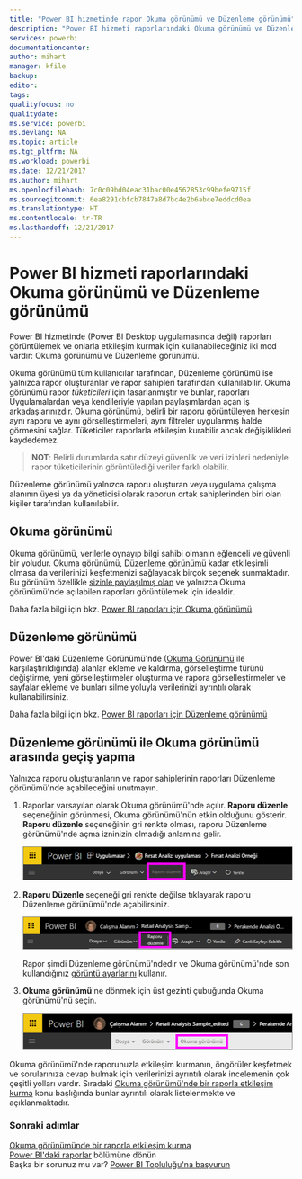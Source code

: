 ```yaml
---
title: "Power BI hizmetinde rapor Okuma görünümü ve Düzenleme görünümü"
description: "Power BI hizmeti raporlarındaki Okuma görünümü ve Düzenleme görünümü arasındaki farklara genel bakış"
services: powerbi
documentationcenter: 
author: mihart
manager: kfile
backup: 
editor: 
tags: 
qualityfocus: no
qualitydate: 
ms.service: powerbi
ms.devlang: NA
ms.topic: article
ms.tgt_pltfrm: NA
ms.workload: powerbi
ms.date: 12/21/2017
ms.author: mihart
ms.openlocfilehash: 7c0c09bd04eac31bac00e4562853c99befe9715f
ms.sourcegitcommit: 6ea8291cbfcb7847a8d7bc4e2b6abce7eddcd0ea
ms.translationtype: HT
ms.contentlocale: tr-TR
ms.lasthandoff: 12/21/2017
---
```

# <a name="reading-view-and-editing-view-in-power-bi-service-reports"></a>Power BI hizmeti raporlarındaki Okuma görünümü ve Düzenleme görünümü
Power BI hizmetinde (Power BI Desktop uygulamasında değil) raporları görüntülemek ve onlarla etkileşim kurmak için kullanabileceğiniz iki mod vardır: Okuma görünümü ve Düzenleme görünümü.  

Okuma görünümü tüm kullanıcılar tarafından, Düzenleme görünümü ise yalnızca rapor oluşturanlar ve rapor sahipleri tarafından kullanılabilir. Okuma görünümü rapor *tüketicileri* için tasarlanmıştır ve bunlar, raporları Uygulamalardan veya kendileriyle yapılan paylaşımlardan açan iş arkadaşlarınızdır. Okuma görünümü, belirli bir raporu görüntüleyen herkesin aynı raporu ve aynı görselleştirmeleri, aynı filtreler uygulanmış halde görmesini sağlar.  Tüketiciler raporlarla etkileşim kurabilir ancak değişiklikleri kaydedemez.

>**NOT**: Belirli durumlarda satır düzeyi güvenlik ve veri izinleri nedeniyle rapor tüketicilerinin görüntülediği veriler farklı olabilir. 

Düzenleme görünümü yalnızca raporu oluşturan veya uygulama çalışma alanının üyesi ya da yöneticisi olarak raporun ortak sahiplerinden biri olan kişiler tarafından kullanılabilir.

## <a name="reading-view"></a>Okuma görünümü

Okuma görünümü, verilerle oynayıp bilgi sahibi olmanın eğlenceli ve güvenli bir yoludur. Okuma görünümü, [Düzenleme görünümü](service-interact-with-a-report-in-editing-view.md) kadar etkileşimli olmasa da verilerinizi keşfetmenizi sağlayacak birçok seçenek sunmaktadır. Bu görünüm özellikle [sizinle paylaşılmış olan](service-share-dashboards.md) ve yalnızca Okuma görünümü'nde açılabilen raporları görüntülemek için idealdir.

Daha fazla bilgi için bkz. [Power BI raporları için Okuma görünümü](service-interact-with-a-report-in-reading-view.md).

## <a name="editing-view"></a>Düzenleme görünümü
Power BI'daki Düzenleme Görünümü'nde ([Okuma Görünümü](service-interact-with-a-report-in-reading-view.md) ile karşılaştırıldığında) alanlar ekleme ve kaldırma, görselleştirme türünü değiştirme, yeni görselleştirmeler oluşturma ve rapora görselleştirmeler ve sayfalar ekleme ve bunları silme yoluyla verilerinizi ayrıntılı olarak kullanabilirsiniz.

Daha fazla bilgi için bkz. [Power BI raporları için Düzenleme görünümü](service-interact-with-a-report-in-editing-view.md)

## <a name="navigating-between-editing-view-and-reading-view"></a>Düzenleme görünümü ile Okuma görünümü arasında geçiş yapma
Yalnızca raporu oluşturanların ve rapor sahiplerinin raporları Düzenleme görünümü'nde açabileceğini unutmayın.

1. Raporlar varsayılan olarak Okuma görünümü'nde açılır. **Raporu düzenle** seçeneğinin görünmesi, Okuma görünümü'nün etkin olduğunu gösterir. **Raporu düzenle** seçeneğinin gri renkte olması, raporu Düzenleme görünümü'nde açma izninizin olmadığı anlamına gelir.

   ![](media/service-reading-view-and-editing-view/power-bi-edit-report-grey.png)

2. **Raporu Düzenle** seçeneği gri renkte değilse tıklayarak raporu Düzenleme görünümü'nde açabilirsiniz. 
   
   ![](media/service-reading-view-and-editing-view/power-bi-edit-report.png)
   
   Rapor şimdi Düzenleme görünümü'ndedir ve Okuma görünümü'nde son kullandığınız [görüntü ayarlarını](power-bi-report-display-settings.md) kullanır.

2. **Okuma görünümü**'ne dönmek için üst gezinti çubuğunda Okuma görünümü'nü seçin.
   
    ![](media/service-reading-view-and-editing-view/power-bi-reading-view.png)

Okuma görünümü'nde raporunuzla etkileşim kurmanın, öngörüler keşfetmek ve sorularınıza cevap bulmak için verilerinizi ayrıntılı olarak incelemenin çok çeşitli yolları vardır.  Sıradaki [Okuma görünümü'nde bir raporla etkileşim kurma](service-interact-with-a-report-in-editing-view.md) konu başlığında bunlar ayrıntılı olarak listelenmekte ve açıklanmaktadır.

### <a name="next-steps"></a>Sonraki adımlar
[Okuma görünümünde bir raporla etkileşim kurma](service-interact-with-a-report-in-editing-view.md)    
[Power BI'daki raporlar](service-reports.md)   bölümüne dönün  
Başka bir sorunuz mu var? [Power BI Topluluğu'na başvurun](http://community.powerbi.com/) 

